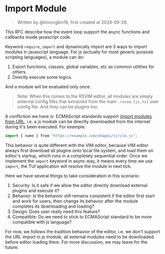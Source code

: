 # Import Module

> Written by @linrongbin16, first created at 2024-09-26.

This RFC describe how the event loop support the async functions and callbacks inside javascript code.

Keyword `require`, `import` and dynamically import are 3 ways to import modules in javascript language. For js (actually for most generic purpose scripting languages), a module can do:

1. Export functions, classes, global variables, etc as common utilities for others.
2. Directly execute some logics.

And a module will be evaluated only once.

> Note: When this comes to the RSVIM editor, all modules are simply external config files that extracted from the main `.rsvim.{js,ts}` user config file. And they can be plugins too.

A confliction we have is: ECMAScript standards support [import modules from URL](https://developer.mozilla.org/en-US/docs/Web/JavaScript/Guide/Modules), i.e. a js module can be directly downloaded from the internet during it's been executed. For example:

```javascript
import { name } from "https://example.com/shapes/circle.js";
```

This behavior is quite different with the VIM editor, because VIM editor always first download all plugins onto local file system, and load them on editor's startup, which runs in a completely sequential order. Once we implement the `import` keyword in async way, it means every time we use `import`, the TUI application will resolve the module in next tick.

Here we have several things to take consideration in this scenario:

1. Security: Is it safe if we allow the editor directly download external plugins and execute it?
2. Behavior: Is the behavior still remains consistent if the editor first start and work for users, then change its behavior after the module completes its downloading and loading?
3. Design: Does user really need this feature?
4. Compatible: Do we need to stick to ECMAScript standard to be more compatible with js language?

For now, we follows the tradition behavior of the editor, i.e. we don't support the URL import in js module, all external modules need to be downloaded before editor loading them. For more discussion, we may leave for the future.
